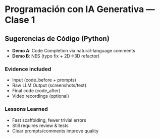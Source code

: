 # Programación con IA Generativa — Clase 1
## Sugerencias de Código (Python)

- **Demo A**: Code Completion via natural-language comments
- **Demo B**: NES (typo fix + 2D→3D refactor)

### Evidence included
- Input (code_before + prompts)
- Raw LLM Output (screenshots/text)
- Final code (code_after)
- Video recordings (optional)

### Lessons Learned
- Fast scaffolding, fewer trivial errors
- Still requires review & tests
- Clear prompts/comments improve quality
